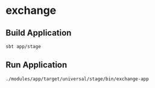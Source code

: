 # exchange

## Build Application

```
sbt app/stage
```

## Run Application

```
./modules/app/target/universal/stage/bin/exchange-app
```

